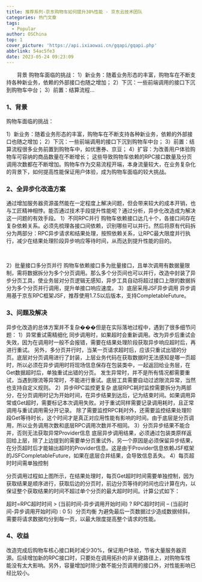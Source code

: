 ```yaml
---
title: 推荐系列-京东购物车如何提升30%性能 - 京东云技术团队
categories: 热门文章
tags:
  - Popular
author: OSChina
top: 1
cover_picture: 'https://api.ixiaowai.cn/gqapi/gqapi.php'
abbrlink: 54ac5fe3
date: 2023-05-24 09:23:09
---
```


&emsp;&emsp;背景﻿ 购物车面临的挑战： 1）新业务：随着业务形态的丰富，购物车在不断支持各种新业务，依赖的外部接口也随之增加； 2）下沉：一些前端调用的接口下沉到购物车中台； 3）前置：结算流程...
<!-- more -->

                                                                                                                                                                                         
### 1、背景﻿ 
 
  
  购物车面临的挑战： 
 
1）新业务：随着业务形态的丰富，购物车在不断支持各种新业务，依赖的外部接口也随之增加； 
2）下沉：一些前端调用的接口下沉到购物车中台； 
3）前置：结算流程很多业务前置到购物车中，如优惠券、京豆； 
4）扩容：为改善用户体验购物车可容纳的商品数量在不断增长； 
这些导致购物车依赖的RPC接口数量及分页调用次数都在不断增加。购物车作为交易流程开端，本身流量较大，在业务复杂化的背景下，如何提高性能保证用户体验，成为购物车面临的较大挑战。 
 
### 2、全异步化改造方案 
通过增加服务器资源虽然能在一定程度上解决问题，但会带来较大的成本开销，也与工匠精神相悖。能否通过技术手段提升性能呢？通过分析，异步化改造成为解决这一问题的有效手段。 
1）不同RPC并行 
购物车依赖接口达几十个，各接口间存在复杂依赖关系。必须先梳理各接口间依赖，识别哪些可以并行。然后将原有代码拆分为两部分：RPC异步请求和结果处理，按照依赖关系，让RPC最大限度并行执行，减少在结果处理阶段异步响应等待时间，从而达到提升性能的目的。﻿ 
 
  
   
 
2）批量接口多分页并行 
购物车依赖接口多为批量接口，且单次调用有数据量限制，需将数据拆分为多个分页调用。那么多个分页间也可以并行，改造中封装了异步分页工具，使业务层对分页逻辑无感知，异步工具自动将超过接口上限的数据拆分为多个分页并行调用，提升单接口响应速度。 
3）底层采用JSF异步调用 
异步调用基于京东RPC框架JSF，推荐使用1.7.5以后版本，支持CompletableFuture。 
 
### 3、问题及解决 
异步化改造的总体方案并不复杂���但是在实际落地过程中，遇到了很多细节问题： 
1）异常重试需精细化 
同步调用时，如果超时会重新调用。改为异步后重试会失效，因为在调用时一般不会报错，需要在结果处理阶段获取异步响应超时后，再进行重试。 
另外，多分页并行时，当某一页请求超时后，应该只重试出错的分页。底层对分页调用进行了封装，上层业务代码在获取数据时无法感知是哪一页超时，所以必须在异步调用时将现场信息保存在包装类中，一起返回给业务层，在Get数据超时后，单独重试出错的分页。 
发生异常时，并不是所有情况都需要重试，当遇到限流等异常时，不能进行重试。底层工具需要自动过滤限流异常，当然也支持自定义规则。 
2）异步RPC监控更复杂 
底层RPC耗时监控需要拆分为两部分，在分页调用时记为开始时间，在异步结果到达后，记为结束时间。如果调用异常或Get超时，需要标记本次调用失败。对于重试同样需要记录调用耗时，且正常调用与重试调用需分开记录。 
除了需要监控RPC耗时外，还需要监控结果处理阶段Get等待时长，这个时间才是真正对应用性能有影响的时间。由于底层是分页调用，所以业务调用次数和底层RPC调用次数并不相同。 
3）分页异步结果不能合并，否则无法获取异常Provider信息 
底层异步调用结果，必须通过包装类原样返回给上层，除了上边提到的需要单分页重试外，另一个原因是必须保留异步结果，在分页超时后才能输出超时的Provider信息。这是由于Provider信息依赖JSF框架的JSFCompletableFuture，如果在底层合并结果，会导致信息丢失。 
4）每页超时时间需单独控制﻿ 
 
  
  分页调用过程如上图所示，在结果处理时，每页Get超时时间需要单独控制，因为获取结果是顺序进行，获取后边的分页时，前边分页等待的时间也应计算在内，以保证整个获取结果的时间不超过单个分页的最大超时时间。计算公式如下： 
 
超时=RPC超时时间 > (当前时间-异步调用开始时间) ? RPC超时时间 – (当前时间-异步调用开始时间) : 0 
5）分页均衡 
为避免最后一页数据过少造成数据倾斜，需要将请求数据均分到每一页，以最大限度提高整个请求的性能。 
 
### 4、收益 
改造完成后购物车核心接口耗时减少30%，保证用户体验，节省大量服务器资源。后续增加新的RPC接口时，只要处在调用拓扑的非关键路径上，对购物车性能没有太大影响。另外，容量增加时除少数不能分页调用的接口外，对性能影响已经比较小。﻿ 
 
  
   
 

                                        